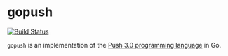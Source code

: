 # gopush

[![Build Status](https://drone.io/github.com/DataWraith/gopush/status.png)](https://drone.io/github.com/DataWraith/gopush/latest)

`gopush` is an implementation of the [Push 3.0 programming
language](http://faculty.hampshire.edu/lspector/push3-description.html) in Go.
